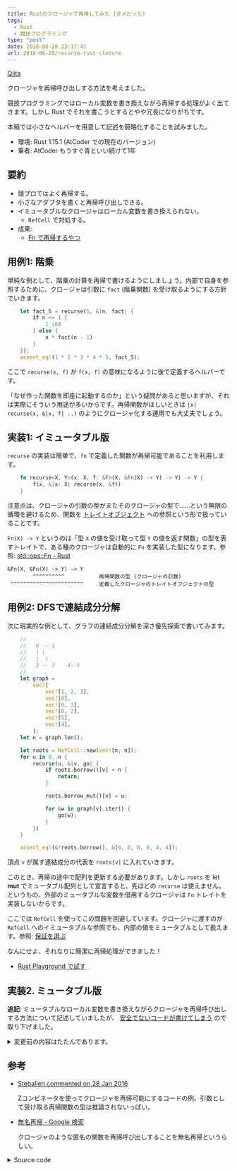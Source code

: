 ```yaml
---
title: Rustのクロージャで再帰してみた (ダメだった)
tags:
  - Rust
  - 競技プログラミング
type: "post"
date: 2018-06-28 23:17:41
url: 2018-06-28/recurse-rust-closure
---
```


[Qiita](https://qiita.com/vain0x/items/90c9580aa34926160ac1)

<!--more-->

クロージャを再帰呼び出しする方法を考えました。

競技プログラミングではローカル変数を書き換えながら再帰する処理がよく出てきます。しかし Rust でそれを書こうとするとやや冗長になりがちです。

本稿では小さなヘルパーを用意して記述を簡略化することを試みました。

- 環境: Rust 1.15.1 (AtCoder での現在のバージョン)
- 筆者: AtCoder もうすぐ青といい続けて1年

## 要約

- 競プロではよく再帰する。
- 小さなアダプタを書くと再帰呼び出しできる。
- イミュータブルなクロージャはローカル変数を書き換えられない。
    - `RefCell` で対処する。
- 成果:
    - [Fn で再帰するやつ](https://play.rust-lang.org/?gist=97ad8427affee25a31656d750d2a01d6&version=stable&mode=debug)

## 用例1: 階乗

単純な例として、階乗の計算を再帰で書けるようにしましょう。内部で自身を参照するために、クロージャは引数に `fact` (階乗関数) を受け取るようにする方針でいきます。

```rust
    let fact_5 = recurse(5, &|n, fact| {
        if n <= 1 {
            1_i64
        } else {
            n * fact(n - 1)
        }
    });
    assert_eq!(1 * 2 * 3 * 4 * 5, fact_5);
```

ここで ``recurse(x, f)`` が ``f(x, f)`` の意味になるように後で定義するヘルパーです。

「なぜ作った関数を即座に起動するのか」という疑問があると思いますが、それは実際にそういう用途が多いからです。再帰関数がほしいときは ``|x| recurse(x, &|x, f| ..)`` のようにクロージャ化する運用でも大丈夫でしょう。

## 実装1: イミュータブル版

`recurse` の実装は簡単で、`fn` で定義した関数が再帰可能であることを利用します。

```rust
    fn recurse<X, Y>(x: X, f: &Fn(X, &Fn(X) -> Y) -> Y) -> Y {
        f(x, &|x: X| recurse(x, &f))
    }
```

注意点は、クロージャの引数の型がまたそのクロージャの型で……という無限の循環を避けるため、関数を [トレイトオブジェクト](https://rust-lang-ja.github.io/the-rust-programming-language-ja/1.6/book/trait-objects.html) への参照という形で扱っていることです。

``Fn(X) -> Y`` というのは「型 `X` の値を受け取って型 `Y` の値を返す関数」の型を表すトレイトで、ある種のクロージャは自動的に `Fn` を実装した型になります。参照: [std::ops::Fn - Rust](https://doc.rust-lang.org/std/ops/trait.Fn.html)

    &Fn(X, &Fn(X) -> Y) -> Y
            ^^^^^^^^^^           再帰関数の型 (クロージャの引数)
     ^^^^^^^^^^^^^^^^^^^^^^^     定義したクロージャのトレイトオブジェクトの型

## 用例2: DFSで連結成分分解

次に現実的な例として、グラフの連結成分分解を深さ優先探索で書いてみます。

```rust
    //
    //   0 -- 1
    //   | \
    //   |  \
    //   2 -- 3    4--5
    //
    let graph =
        vec![
            vec![1, 2, 3],
            vec![0],
            vec![0, 3],
            vec![0, 2],
            vec![5],
            vec![4],
        ];
    let n = graph.len();

    let roots = RefCell::new(vec![n; n]);
    for u in 0..n {
        recurse(u, &|v, go| {
            if roots.borrow()[v] < n {
                return;
            }

            roots.borrow_mut()[v] = u;

            for &w in graph[v].iter() {
                go(w);
            }
        })
    }

    assert_eq!(&*roots.borrow(), &[0, 0, 0, 0, 4, 4]);
```

頂点 `v` が属す連結成分の代表を ``roots[v]`` に入れていきます。

このとき、再帰の途中で配列を更新する必要があります。しかし `roots` を let **mut** でミュータブル配列として宣言すると、先ほどの `recurse` は使えません。というもの、外部のミュータブルな変数を借用するクロージャは `Fn` トレイトを実装しないからです。

ここでは `RefCell` を使ってこの問題を回避しています。クロージャに渡すのが `RefCell` へのイミュータブルな参照でも、内部の値をミュータブルとして扱えます。参照: [保証を選ぶ](https://rust-lang-ja.github.io/the-rust-programming-language-ja/1.6/book/choosing-your-guarantees.html#refcellt)

なんにせよ、それなりに簡潔に再帰処理ができました！

- [Rust Playground で試す](https://play.rust-lang.org/?gist=97ad8427affee25a31656d750d2a01d6&version=stable&mode=debug)

## 実装2. ミュータブル版

**追記**: ミュータブルなローカル変数を書き換えながらクロージャを再帰呼び出しする方法について記述していましたが、 [安全でないコードが書けてしまう](https://qiita.com/vain0x/items/90c9580aa34926160ac1#comment-1988da50c4701cc0add8) ので取り下げました。

<details>
<summary>変更前の内容はたたんであります。</summary>
<div>
記述量を減らすのが目的なので、 `RefCell` をなくす方法も考えてみます。

クロージャの型が自動で実装するトレイトは `Fn` のほかに `FnMut` もあります。`FnMut` は、簡単にいうと「ミュータブルな状態を持つ関数」の型が実装すべきトレイトです。参照: [std::ops::FnMut - Rust](https://doc.rust-lang.org/std/ops/trait.FnMut.html)

外部のミュータブルな状態 (例えば ``let mut roots = ...``) を触りながら再帰できるように、クロージャが `FnMut` でもいいようにしてみます。すると、借用検査が **通りません** 。

通せるようにしたのが以下です:

```rust
fn recurse<X, Y>(x: X, f: &mut FnMut(X, &mut FnMut(X) -> Y) -> Y) -> Y {
    let fp = f as *mut FnMut(X, &mut FnMut(X) -> Y) -> Y;
    let f1 = unsafe { &mut *fp };
    let f2 = unsafe { &mut *fp };
    f1(x, &mut |x: X| recurse(x, f2))
}
```

これをみると分かるように、 `recurse` は受け取ったクロージャへの参照を2つに複製します: 即座に呼び出すための参照と、再帰用に呼び出すための参照です。ミュータブルな参照は複製できないので、`unsafe` を使って強制的に複製しています。

「unsafe だから危険じゃないのか」という疑問がありますが、実行中のクロージャが自分への参照を self, f で2重に受け取っているだけなので、たぶん大丈夫です。

これで深さ優先探索の例を書き直すと、`RefCell` が消失してすっきり。

```rust
    let mut roots = vec![n; n];
    for u in 0..n {
        recurse(u, &mut |v, go| {
            if roots[v] < n {
                return;
            }

            roots[v] = u;

            for &w in graph[v].iter() {
                go(w);
            }
        })
    }
```

[Rust Playground で試す](https://play.rust-lang.org/?gist=bceca5a2af42a5436996b99712cb28ed&version=stable&mode=debug)
</div>
</details>

## 参考

- [Stebalien commented on 28 Jan 2016](https://github.com/Hoverbear/rust-rosetta/issues/450#issuecomment-175848086)

    Zコンビネータを使ってクロージャを再帰可能にするコードの例。引数として受け取る再帰関数の型は推論されないっぽい。

- [無名再帰 - Google 検索](https://www.google.co.jp/search?q=無名再帰&oq=無名再帰)

    クロージャのような匿名の関数を再帰呼び出しすることを無名再帰というらしい。

<details>
<summary>Source code</summary>

```rust
#![allow(dead_code)]
#![allow(unused_macros)]
#![allow(unused_imports)]

fn recurse<X, Y>(x: X, f: &Fn(X, &Fn(X) -> Y) -> Y) -> Y {
    f(x, &|x: X| recurse(x, &f))
}

macro_rules! memo {
    (| $f:ident, $($p:ident $(: $t:ty)*),* | $body:expr) => {{
        use std;
        let memo = std::cell::RefCell::new(std::collections::HashMap::new());

        move |$($p $(: $t)*),*| {
            recurse(
                #[allow(unused_parens)]
                { ($($p),*) },
                &|$($p $(: $t)*),*, $f| {
                    let args = ($($p),*).clone();
                    if let Some(&y) = memo.borrow().get(&args) {
                        return y;
                    }
                    let y = $body;
                    memo.borrow_mut().insert(args, y.clone());
                    y
                }
            )
        }
    }};
}

#[cfg(test)]
mod tests {
    use super::*;
    use std::cell::RefCell;

    fn graph() -> Vec<Vec<usize>> {
        //
        //   0 -- 1
        //   | \
        //   |  \
        //   2 -- 3    4--5
        //
        vec![
            vec![1, 2, 3],
            vec![0],
            vec![0, 3],
            vec![0, 2],
            vec![5],
            vec![4],
        ]
    }

    #[test]
    fn test_fact() {
        let fact = |n| recurse(n, &|n, fact| if n <= 1 { 1_i64 } else { n * fact(n - 1) });
        assert_eq!(fact(1), 1);
        assert_eq!(fact(5), 120);
    }

    #[test]
    fn test_dfs() {
        let graph = graph();
        let n = graph.len();

        let roots = RefCell::new(vec![n; n]);
        for u in 0..n {
            recurse(u, &|v, go| {
                if roots.borrow()[v] < n {
                    return;
                }

                roots.borrow_mut()[v] = u;

                for &w in graph[v].iter() {
                    go(w);
                }
            })
        }

        assert_eq!(&*roots.borrow(), &[0, 0, 0, 0, 4, 4]);
    }

    #[test]
    fn test_memoized_fib() {
        let fib = memo!(|fib, n: i32| if n <= 1 {
            1_i64
        } else {
            fib(n - 1) + fib(n - 2)
        });
        assert_eq!(fib(5), 8);
        assert_eq!(fib(20), 10946);
    }
}
```


```rust
#![allow(dead_code)]
#![allow(unused_imports)]

fn recurse<X, Y>(x: X, f: &mut FnMut(X, &mut FnMut(X) -> Y) -> Y) -> Y {
    let fp = f as *mut FnMut(X, &mut FnMut(X) -> Y) -> Y;
    let f1 = unsafe { &mut *fp };
    let f2 = unsafe { &mut *fp };
    f1(x, &mut |x: X| recurse(x, f2))
}

#[cfg(test)]
mod tests {
    use super::*;

    fn graph() -> Vec<Vec<usize>> {
        //
        //   0 -- 1
        //   | \
        //   |  \
        //   2 -- 3    4--5
        //
        vec![
            vec![1, 2, 3],
            vec![0],
            vec![0, 3],
            vec![0, 2],
            vec![5],
            vec![4],
        ]
    }

    #[test]
    fn test_fact() {
        let fact = |n| recurse(n, &mut |n, fact| if n <= 1 { 1 } else { n * fact(n - 1) });
        assert_eq!(fact(1), 1);
        assert_eq!(fact(5), 120);
    }

    #[test]
    fn test_dfs() {
        let graph = graph();
        let n = graph.len();

        let mut roots = vec![n; n];
        for u in 0..n {
            recurse(u, &mut |v, go| {
                if roots[v] < n {
                    return;
                }

                roots[v] = u;

                for &w in graph[v].iter() {
                    go(w);
                }
            })
        }

        assert_eq!(roots, vec![0, 0, 0, 0, 4, 4]);
    }

    #[test]
    fn test_closure_is_dropped() {
        let n = 4;
        let mut k = 0;
        struct D<'a>(pub &'a mut i32);
        impl<'a> Drop for D<'a> {
            fn drop(&mut self) {
                *self.0 += 1;
            }
        }

        {
            recurse(0, &mut |i, go| {
                let d = D(&mut k);

                if i >= n {
                    assert_eq!(*d.0, 0);
                    return;
                }

                go(i + 1);
            });
        }

        assert_eq!(k, n + 1);
    }
}
```

</details>
